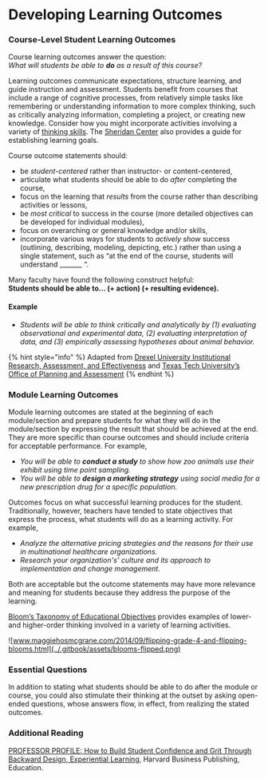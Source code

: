 # Developing Learning Outcomes

### **Course-Level Student Learning Outcomes**

Course learning outcomes answer the question:   
_What will students be able to **do** as a result of this course?_ 

Learning outcomes communicate expectations, structure learning, and guide instruction and assessment. Students benefit from courses that include a range of cognitive processes, from relatively simple tasks like remembering or understanding information to more complex thinking, such as critically analyzing information, completing a project, or creating new knowledge. Consider how you might incorporate activities involving a variety of [thinking skills](http://brown.edu/academics/professional/onlinelearning/img/ThinkSkills.pdf). The [Sheridan Center](https://www.brown.edu/sheridan/teaching-learning-resources/teaching-resources/course-design/establishing-learning-goals) also provides a guide for establishing learning goals.  
  
Course outcome statements should:

* be _student-centered_ rather than instructor- or content-centered,
* articulate what students should be able to do _after_ completing the course,
* focus on the learning that _results_ from the course rather than describing activities or lessons,
* be _most critical_ to success in the course \(more detailed objectives can be developed for individual modules\),
* focus on overarching or general knowledge and/or skills,
* incorporate various ways for students to _actively show_ success \(outlining, describing, modeling, depicting, etc.\) rather than using a single statement, such as “at the end of the course, students will understand \_\_\_\_\_\_\_ “.

Many faculty have found the following construct helpful:     
**Students should be able to... \(+ action\) \(+ resulting evidence\).**

#### **Example**

* _Students will be able to think critically and analytically by \(1\) evaluating observational and experimental data, \(2\) evaluating interpretation of data, and \(3\) empirically assessing hypotheses about animal behavior._

{% hint style="info" %}
Adapted from [Drexel University Institutional Research, Assessment, and Effectiveness](http://www.drexel.edu/provost/irae/assessment/outcomes/developing-course/) and [Texas Tech University’s Office of Planning and Assessment](http://www.depts.ttu.edu/opa/resources/docs/writing_learning_outcomes_handbook3.pdf)
{% endhint %}

### **Module Learning Outcomes**

Module learning outcomes are stated at the beginning of each module/section and prepare students for what they will do in the module/section by expressing the result that should be achieved at the end. They are more specific than course outcomes and should include criteria for acceptable performance. For example,

* _You will be able to **conduct a study** to show how zoo animals use their exhibit using time point sampling._
* _You will be able to **design a marketing strategy** using social media for a new prescription drug for a specific population._

Outcomes focus on what successful learning produces for the student. Traditionally, however, teachers have tended to state objectives that express the process, what students will do as a learning activity. For example,

* _Analyze the alternative pricing strategies and the reasons for their use in multinational healthcare organizations._ 
* _Research your organization's' culture and its approach to implementation and change management._

Both are acceptable but the outcome statements may have more relevance and meaning for students because they address the purpose of the learning.

[Bloom’s Taxonomy of Educational Objectives](http://www.celt.iastate.edu/teaching-resources/effective-practice/revised-blooms-taxonomy/) provides examples of lower- and higher-order thinking involved in a variety of learning activities.



![www.maggiehosmcgrane.com/2014/09/flipping-grade-4-and-flipping-blooms.html](../.gitbook/assets/blooms-flipped.png)

### **Essential Questions**

In addition to stating what students should be able to do after the module or course, you could also stimulate their thinking at the outset by asking open-ended questions, whose answers flow, in effect, from realizing the stated outcomes.

### **Additional Reading** 

[PROFESSOR PROFILE: How to Build Student Confidence and Grit Through Backward Design, Experiential Learning](https://hbsp.harvard.edu/how-to-build-student-confidence-and-grit-through-backward-design-experiential-learning/?cid=Email%7CEloqua%7CA6+Student+Confidence+April+2019%7C241843%7CProduct+specific%7CTeaching-tips%7CArticle%7C201904301443), Harvard Business Publishing, Education.





  


  


